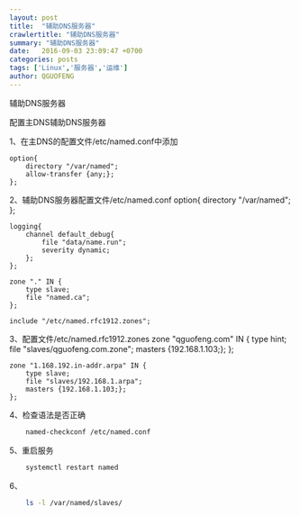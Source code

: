 ```yaml
---
layout: post
title:  "辅助DNS服务器"
crawlertitle: "辅助DNS服务器"
summary: "辅助DNS服务器"
date:   2016-09-03 23:09:47 +0700
categories: posts
tags: ['Linux','服务器','运维']
author: QGUOFENG
---
```

辅助DNS服务器

配置主DNS辅助DNS服务器

1、在主DNS的配置文件/etc/named.conf中添加
<!--more-->
	option{
		directory "/var/named";
		allow-transfer {any;};
	};
2、辅助DNS服务器配置文件/etc/named.conf
	option{
		directory "/var/named";
	};
	
	logging{
		channel default_debug{
			file "data/name.run";
			severity dynamic;
		};
	};

	zone "." IN {
		type slave;
		file "named.ca";
	};

	include "/etc/named.rfc1912.zones";
3、配置文件/etc/named.rfc1912.zones
	zone "qguofeng.com" IN {
		type hint;
		file "slaves/qguofeng.com.zone";
		masters {192.168.1.103;};
	};

	zone "1.168.192.in-addr.arpa" IN {
		type slave;
		file "slaves/192.168.1.arpa";
		masters {192.168.1.103;};
	};
4、检查语法是否正确
```bash
	named-checkconf /etc/named.conf	
```
5、重启服务
```bash
	systemctl restart named
```
6、
```bash
	ls -l /var/named/slaves/
```

